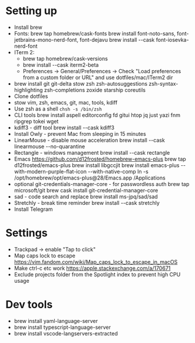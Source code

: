 # Setting up
* Install brew
* Fonts:
    brew tap homebrew/cask-fonts
    brew install font-noto-sans, font-jetbrains-mono-nerd-font, font-dejavu
    brew install --cask font-iosevka-nerd-font
* ITerm 2:
  * brew tap homebrew/cask-versions
  * brew install --cask iterm2-beta
  * Preferences -> General/Preferences -> Check "Load preferences from a custom folder or URL" and use dotfiles/mac/ITerm2 dir
* brew install git git-delta stow zsh zsh-autosuggestions zsh-syntax-highlighting zsh-completions zoxide starship coreutils
* Clone dotfiles
* stow vim, zsh, emacs, git, mac, tools, kdiff
* Use zsh as a shell `chsh -s /bin/zsh`
* CLI tools
    brew install aspell editorconfig fd gitui htop jq just yazi fnm ripgrep tokei wget
* kdiff3 - diff tool
    brew install --cask kdiff3
* Install Owly - prevent Mac from sleeping in 15 minutes
* LinearMouse - disable mouse acceleration
    brew install --cask linearmouse --no-quarantine
* Rectangle - windows management
    brew install --cask rectangle
* Emacs https://github.com/d12frosted/homebrew-emacs-plus
    brew tap d12frosted/emacs-plus
    brew install libgccjit
    brew install emacs-plus --with-modern-purple-flat-icon --with-native-comp
    ln -s /opt/homebrew/opt/emacs-plus@28/Emacs.app /Applications
* optional git-credentials-manager-core - for passwordless auth
    brew tap microsoft/git
    brew cask install git-credential-manager-core
* sad - code search and replace
    brew install ms-jpq/sad/sad
* Stretchly - break time reminder
    brew install --cask stretchly
* Install Telegram

# Settings
* Trackpad -> enable "Tap to click"
* Map caps lock to escape https://vim.fandom.com/wiki/Map_caps_lock_to_escape_in_macOS
* Make ctrl-c etc work https://apple.stackexchange.com/a/170671
* Exclude projects folder from the Spotlight index to prevent high CPU usage


# Dev tools
* brew install yaml-language-server
* brew install typescript-language-server
* brew install vscode-langservers-extracted
